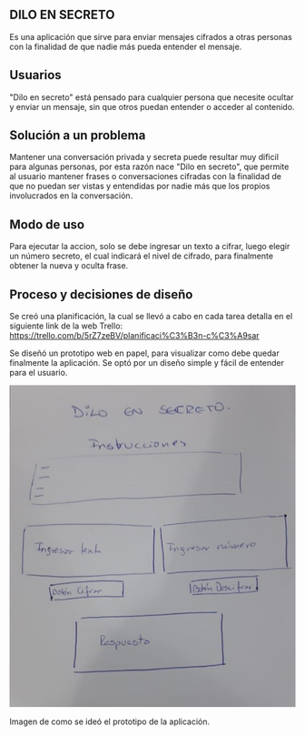 ﻿## DILO EN SECRETO

Es una aplicación que sirve para enviar mensajes cifrados a otras personas con la finalidad de que nadie más pueda entender el mensaje.

## Usuarios

"Dilo en secreto" está pensado para cualquier persona que necesite ocultar y enviar un mensaje, sin que otros puedan entender o acceder al contenido.

## Solución a un problema

Mantener una conversación privada y secreta puede resultar muy dificil para algunas personas, por esta razón nace "Dilo en secreto", que permite al usuario mantener frases o conversaciones cifradas con la finalidad de que no puedan ser vistas y entendidas por nadie más que los propios involucrados en la conversación.

## Modo de uso
Para ejecutar la accion, solo se debe ingresar un texto a cifrar, luego elegir un número secreto, el cual indicará el nivel de cifrado, para finalmente obtener la nueva y oculta frase.

## Proceso y decisiones de diseño

Se creó una planificación, la cual se llevó a cabo en cada tarea detalla en el siguiente link de la web Trello: https://trello.com/b/5rZ7zeBV/planificaci%C3%B3n-c%C3%A9sar

Se diseñó un prototipo web en papel, para visualizar como debe quedar finalmente la aplicación. Se optó por un diseño simple y fácil de entender para el usuario.

![Prototipo](readme-pic.jpeg)

Imagen de como se ideó el prototipo de la aplicación.










